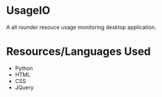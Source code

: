 # UsageIO

A all rounder resouce usage monitoring desktop application. 

# Resources/Languages Used

- Python
- HTML
- CSS
- JQuery
